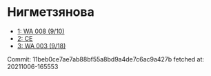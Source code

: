 # Нигметзянова
- [1: WA 008 (9/10)](1.md)
- [2: CE](2.md)
- [3: WA 003 (9/18)](3.md)

Commit: 11beb0ce7ae7ab88bf55a8bd9a4de7c6ac9a427b
 fetched at: 20211006-165553
